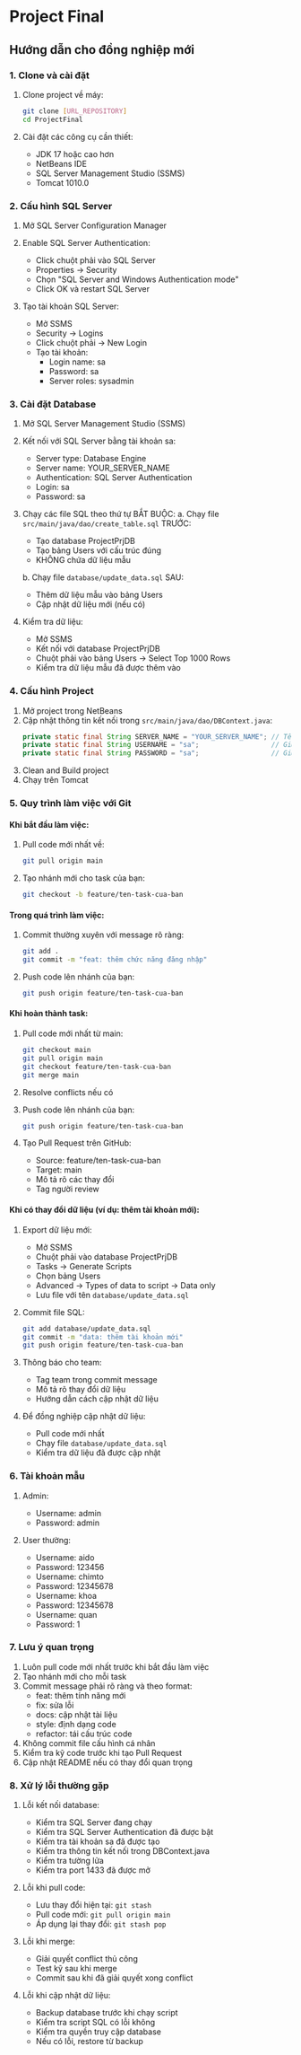 # Project Final

## Hướng dẫn cho đồng nghiệp mới

### 1. Clone và cài đặt
1. Clone project về máy:
   ```bash
   git clone [URL_REPOSITORY]
   cd ProjectFinal
   ```

2. Cài đặt các công cụ cần thiết:
   - JDK 17 hoặc cao hơn
   - NetBeans IDE
   - SQL Server Management Studio (SSMS)
   - Tomcat 1010.0

### 2. Cấu hình SQL Server
1. Mở SQL Server Configuration Manager
2. Enable SQL Server Authentication:
   - Click chuột phải vào SQL Server
   - Properties -> Security
   - Chọn "SQL Server and Windows Authentication mode"
   - Click OK và restart SQL Server

3. Tạo tài khoản SQL Server:
   - Mở SSMS
   - Security -> Logins
   - Click chuột phải -> New Login
   - Tạo tài khoản:
     - Login name: sa
     - Password: sa
     - Server roles: sysadmin

### 3. Cài đặt Database
1. Mở SQL Server Management Studio (SSMS)
2. Kết nối với SQL Server bằng tài khoản sa:
   - Server type: Database Engine
   - Server name: YOUR_SERVER_NAME
   - Authentication: SQL Server Authentication
   - Login: sa
   - Password: sa

3. Chạy các file SQL theo thứ tự BẮT BUỘC:
   a. Chạy file `src/main/java/dao/create_table.sql` TRƯỚC:
      - Tạo database ProjectPrjDB
      - Tạo bảng Users với cấu trúc đúng
      - KHÔNG chứa dữ liệu mẫu

   b. Chạy file `database/update_data.sql` SAU:
      - Thêm dữ liệu mẫu vào bảng Users
      - Cập nhật dữ liệu mới (nếu có)

4. Kiểm tra dữ liệu:
   - Mở SSMS
   - Kết nối với database ProjectPrjDB
   - Chuột phải vào bảng Users -> Select Top 1000 Rows
   - Kiểm tra dữ liệu mẫu đã được thêm vào

### 4. Cấu hình Project
1. Mở project trong NetBeans
2. Cập nhật thông tin kết nối trong `src/main/java/dao/DBContext.java`:
   ```java
   private static final String SERVER_NAME = "YOUR_SERVER_NAME"; // Tên máy của bạn
   private static final String USERNAME = "sa";                  // Giữ nguyên
   private static final String PASSWORD = "sa";                  // Giữ nguyên
   ```
3. Clean and Build project
4. Chạy trên Tomcat

### 5. Quy trình làm việc với Git

#### Khi bắt đầu làm việc:
1. Pull code mới nhất về:
   ```bash
   git pull origin main
   ```

2. Tạo nhánh mới cho task của bạn:
   ```bash
   git checkout -b feature/ten-task-cua-ban
   ```

#### Trong quá trình làm việc:
1. Commit thường xuyên với message rõ ràng:
   ```bash
   git add .
   git commit -m "feat: thêm chức năng đăng nhập"
   ```

2. Push code lên nhánh của bạn:
   ```bash
   git push origin feature/ten-task-cua-ban
   ```

#### Khi hoàn thành task:
1. Pull code mới nhất từ main:
   ```bash
   git checkout main
   git pull origin main
   git checkout feature/ten-task-cua-ban
   git merge main
   ```

2. Resolve conflicts nếu có

3. Push code lên nhánh của bạn:
   ```bash
   git push origin feature/ten-task-cua-ban
   ```

4. Tạo Pull Request trên GitHub:
   - Source: feature/ten-task-cua-ban
   - Target: main
   - Mô tả rõ các thay đổi
   - Tag người review

#### Khi có thay đổi dữ liệu (ví dụ: thêm tài khoản mới):
1. Export dữ liệu mới:
   - Mở SSMS
   - Chuột phải vào database ProjectPrjDB
   - Tasks -> Generate Scripts
   - Chọn bảng Users
   - Advanced -> Types of data to script -> Data only
   - Lưu file với tên `database/update_data.sql`

2. Commit file SQL:
   ```bash
   git add database/update_data.sql
   git commit -m "data: thêm tài khoản mới"
   git push origin feature/ten-task-cua-ban
   ```

3. Thông báo cho team:
   - Tag team trong commit message
   - Mô tả rõ thay đổi dữ liệu
   - Hướng dẫn cách cập nhật dữ liệu

4. Để đồng nghiệp cập nhật dữ liệu:
   - Pull code mới nhất
   - Chạy file `database/update_data.sql`
   - Kiểm tra dữ liệu đã được cập nhật

### 6. Tài khoản mẫu
1. Admin:
   - Username: admin
   - Password: admin

2. User thường:
   - Username: aido
   - Password: 123456
   - Username: chimto
   - Password: 12345678
   - Username: khoa
   - Password: 12345678
   - Username: quan
   - Password: 1

### 7. Lưu ý quan trọng
1. Luôn pull code mới nhất trước khi bắt đầu làm việc
2. Tạo nhánh mới cho mỗi task
3. Commit message phải rõ ràng và theo format:
   - feat: thêm tính năng mới
   - fix: sửa lỗi
   - docs: cập nhật tài liệu
   - style: định dạng code
   - refactor: tái cấu trúc code
4. Không commit file cấu hình cá nhân
5. Kiểm tra kỹ code trước khi tạo Pull Request
6. Cập nhật README nếu có thay đổi quan trọng

### 8. Xử lý lỗi thường gặp
1. Lỗi kết nối database:
   - Kiểm tra SQL Server đang chạy
   - Kiểm tra SQL Server Authentication đã được bật
   - Kiểm tra tài khoản sa đã được tạo
   - Kiểm tra thông tin kết nối trong DBContext.java
   - Kiểm tra tường lửa
   - Kiểm tra port 1433 đã được mở

2. Lỗi khi pull code:
   - Lưu thay đổi hiện tại: `git stash`
   - Pull code mới: `git pull origin main`
   - Áp dụng lại thay đổi: `git stash pop`

3. Lỗi khi merge:
   - Giải quyết conflict thủ công
   - Test kỹ sau khi merge
   - Commit sau khi đã giải quyết xong conflict 

4. Lỗi khi cập nhật dữ liệu:
   - Backup database trước khi chạy script
   - Kiểm tra script SQL có lỗi không
   - Kiểm tra quyền truy cập database
   - Nếu có lỗi, restore từ backup 